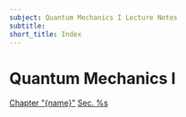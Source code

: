 ```yaml
---
subject: Quantum Mechanics I Lecture Notes
subtitle:
short_title: Index
---
```


# Quantum Mechanics I

[Chapter "{name}"](#ch-hist)
[Sec. %s](#s-photoelec)
[](#ch-basics)
